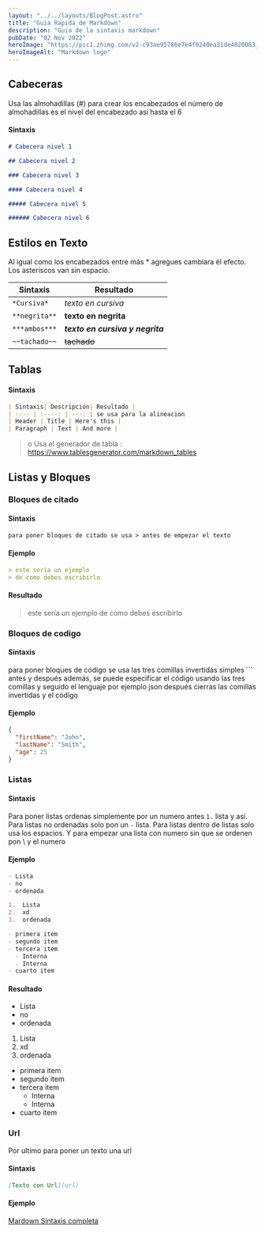 ```yaml
---
layout: "../../layouts/BlogPost.astro"
title: "Guia Rapida de Markdown"
description: "Guia de la sintaxis markdown"
pubDate: "02 Nov 2022"
heroImage: "https://pic1.zhimg.com/v2-c93ae95786e7e4f0240ea31de4020083_r.jpg?source=172ae18b"
heroImageAlt: "Markdown logo"
---
```


## Cabeceras

Usa las almohadillas (#) para crear los encabezados el número de almohadillas es el nivel del encabezado así hasta el 6

#### Sintaxis

```md
# Cabecera nivel 1

## Cabecera nivel 2

### Cabecera nivel 3

#### Cabecera nivel 4

##### Cabecera nivel 5

###### Cabecera nivel 6
```

## Estilos en Texto

Al igual como los encabezados entre más \* agregues cambiara él efecto. Los asteriscos van sin espacio.

| **Sintaxis**  | **Resultado**                    |
| ------------- | -------------------------------- |
| `*Cursiva*`   | _texto en cursiva_               |
| `**negrita**` | **texto en negrita**             |
| `***ambos***` | **_texto en cursiva y negrita_** |
| `~~tachado~~` | ~~tachado~~                      |

## Tablas

#### Sintaxis

```markdown
| Sintaxis| Descripción| Resultado |
| :--- | :----: | ---: | se usa para la alineacion
| Header | Title | Here's this |
| Paragraph | Text | And more |
```

> o Usa el generador de tabla : https://www.tablesgenerator.com/markdown_tables

## Listas y Bloques

### Bloques de citado

#### Sintaxis

```md
para poner bloques de citado se usa > antes de empezar el texto
```

#### Ejemplo

```md
> este sería un ejemplo
> de como debes escribirlo
```

#### Resultado

> este sería un ejemplo
> de como debes escribirlo

### Bloques de codigo

#### Sintaxis

para poner bloques de código se usa las tres comillas invertidas simples ``` antes y después además, se puede especificar el código usando las tres comillas
y seguido el lenguaje por ejemplo json después cierras las comillas invertidas y el código

#### Ejemplo

```json
{
  "firstName": "John",
  "lastName": "Smith",
  "age": 25
}
```

### Listas

#### Sintaxis

Para poner listas ordenas simplemente por un numero antes `1.` lista y así.
Para listas no ordenadas solo pon un `-` lista.
Para listas dentro de listas solo usa los espacios.
Y para empezar una lista con numero sin que se ordenen pon \ y el numero

#### Ejemplo

```md
- Lista
- no
- ordenada

1.  Lista
2.  xd
3.  ordenada

- primera item
- segundo item
- tercera item
  - Interna
  - Interna
- cuarto item
```

#### Resultado

- Lista
- no
- ordenada

1.  Lista
2.  xd
3.  ordenada

- primera item
- segundo item
- tercera item
  - Interna
  - Interna
- cuarto item

### Url

Por ultimo para poner un texto una url

#### Sintaxis

```md
[Texto con Url](url)
```

#### Ejemplo

[Mardown Sintaxis completa](https://www.markdownguide.org/basic-syntax/)
